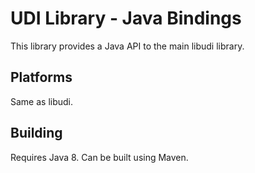 # UDI Library - Java Bindings #

This library provides a Java API to the main libudi library.

## Platforms ##

Same as libudi.

## Building ##

Requires Java 8. Can be built using Maven.


